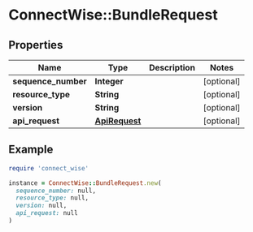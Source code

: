 # ConnectWise::BundleRequest

## Properties

| Name | Type | Description | Notes |
| ---- | ---- | ----------- | ----- |
| **sequence_number** | **Integer** |  | [optional] |
| **resource_type** | **String** |  | [optional] |
| **version** | **String** |  | [optional] |
| **api_request** | [**ApiRequest**](ApiRequest.md) |  | [optional] |

## Example

```ruby
require 'connect_wise'

instance = ConnectWise::BundleRequest.new(
  sequence_number: null,
  resource_type: null,
  version: null,
  api_request: null
)
```

